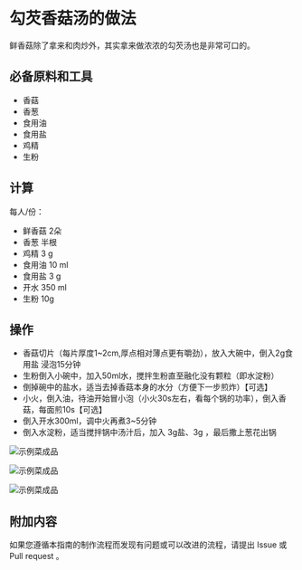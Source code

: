 # 勾芡香菇汤的做法

鲜香菇除了拿来和肉炒外，其实拿来做浓浓的勾芡汤也是非常可口的。

## 必备原料和工具

* 香菇
* 香葱
* 食用油
* 食用盐
* 鸡精
* 生粉

## 计算

每人/份：

* 鲜香菇 2朵
* 香葱 半根
* 鸡精 3 g
* 食用油 10 ml
* 食用盐 3 g
* 开水 350 ml
* 生粉 10g

## 操作

* 香菇切片（每片厚度1~2cm,厚点相对薄点更有嚼劲），放入大碗中，倒入2g食用盐 浸泡15分钟
* 生粉倒入小碗中，加入50ml水，搅拌生粉直至融化没有颗粒（即水淀粉）
* 倒掉碗中的盐水，适当去掉香菇本身的水分（方便下一步煎炸）【可选】
* 小火，倒入油，待油开始冒小泡（小火30s左右，看每个锅的功率），倒入香菇，每面煎10s【可选】
* 倒入开水300ml，调中火再煮3~5分钟
* 倒入水淀粉，适当搅拌锅中汤汁后，加入 3g盐、3g ，最后撒上葱花出锅

![示例菜成品](./1.jpg)

![示例菜成品](./2.jpg)

![示例菜成品](./3.jpg)

## 附加内容

如果您遵循本指南的制作流程而发现有问题或可以改进的流程，请提出 Issue 或 Pull request 。
